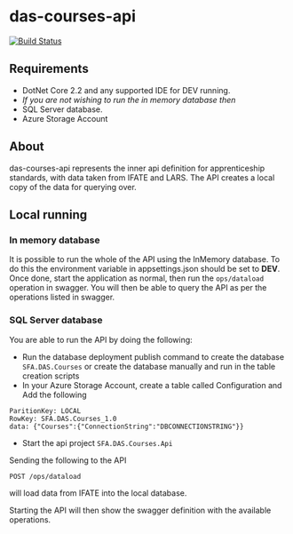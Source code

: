 # das-courses-api

[![Build Status](https://sfa-gov-uk.visualstudio.com/Digital%20Apprenticeship%20Service/_apis/build/status/das-courses-api?branchName=master)](https://sfa-gov-uk.visualstudio.com/Digital%20Apprenticeship%20Service/_build/latest?definitionId=2187&branchName=master)

## Requirements

- DotNet Core 2.2 and any supported IDE for DEV running.
- *If you are not wishing to run the in memory database then*
- SQL Server database.
- Azure Storage Account

## About

das-courses-api represents the inner api definition for apprenticeship standards, with data taken from IFATE and LARS. The API creates a local copy of the data for querying over.

## Local running

### In memory database
It is possible to run the whole of the API using the InMemory database. To do this the environment variable in appsettings.json should be set to **DEV**. 
Once done, start the application as normal, then run the ```ops/dataload``` operation in swagger. You will then be able to query the API
as per the operations listed in swagger.

### SQL Server database
You are able to run the API by doing the following:

* Run the database deployment publish command to create the database ```SFA.DAS.Courses``` or create the database manually and run in the table creation scripts
* In your Azure Storage Account, create a table called Configuration and Add the following
```
ParitionKey: LOCAL
RowKey: SFA.DAS.Courses_1.0
data: {"Courses":{"ConnectionString":"DBCONNECTIONSTRING"}}
```
* Start the api project ```SFA.DAS.Courses.Api```

Sending the following to the API

```POST /ops/dataload```

will load data from IFATE into the local database.

Starting the API will then show the swagger definition with the available operations.
